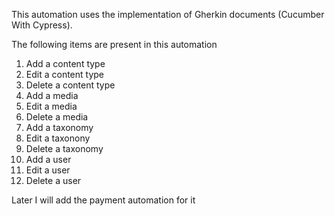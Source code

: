 This automation uses the implementation of Gherkin documents (Cucumber With Cypress).

The following items are present in this automation
1. Add a content type
2. Edit a content type
3. Delete a content type
4. Add a media
5. Edit a media
6. Delete a media
7. Add a taxonomy
8. Edit a taxonony
9. Delete a taxonomy
10. Add a user
11. Edit a user
12. Delete a user

Later I will add the payment automation for it
